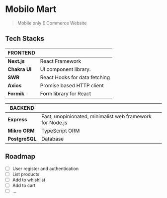 # Mobilo Mart

> Mobile only E Commerce Website

## Tech Stacks

| FRONTEND      |                               |
| ------------- | ----------------------------- |
| **Next.js**   | React Framework               |
| **Chakra UI** | UI component library.         |
| **SWR**       | React Hooks for data fetching |
| **Axios**     | Promise based HTTP client     |
| **Formik**    | Form library for React        |

| **BACKEND**    |                                                           |
| -------------- | --------------------------------------------------------- |
| **Express**    | Fast, unopinionated, minimalist web framework for Node.js |
| **Mikro ORM**  | TypeScript ORM                                            |
| **PostgreSQL** | Database                                                  |

## Roadmap

- [ ] User register and authentication
- [ ] List products
- [ ] Add to whishlist
- [ ] Add to cart
- [ ] ...
